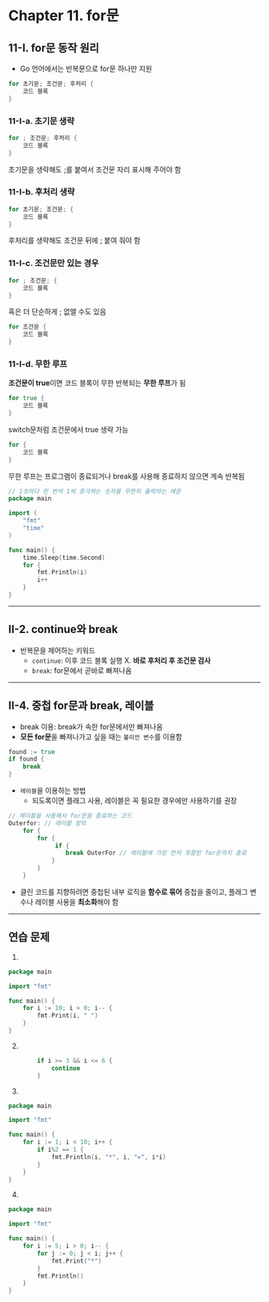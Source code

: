 # Chapter 11. for문

## 11-I. for문 동작 원리

- Go 언어에서는 반복문으로 for문 하나만 지원

```go
for 초기문; 조건문; 후처리 {
    코드 블록
}
```

### 11-I-a. 초기문 생략

```go
for ; 조건문; 후처리 {
    코드 블록
}
```

초기문을 생략해도 ;를 붙여서 조건문 자리 표시해 주어야 함

### 11-I-b. 후처리 생략

```go
for 초기문; 조건문; {
    코드 블록
}
```

후처리를 생략해도 조건문 뒤에 ; 붙여 줘야 함

### 11-I-c. 조건문만 있는 경우

```go
for ; 조건문; {
    코드 블록
}
```

혹은 더 단순하게 ; 없앨 수도 있음

```go
for 조건문 {
    코드 블록
}
```

### 11-I-d. 무한 루프

**조건문이 true**이면 코드 블록이 무한 반복되는 **무한 루프**가 됨

```go
for true {
    코드 블록
}
```

switch문처럼 조건문에서 true 생략 가능

```go
for {
    코드 블록
}
```

무한 루프는 프로그램이 종료되거나 break를 사용해 종료하지 않으면 계속 반복됨

```go
// 1초마다 한 번씩 1씩 증가하는 숫자를 무한히 출력하는 예문
package main

import (
    "fmt"
    "time"
)

func main() {
    time.Sleep(time.Second)
    for {
        fmt.Println(i)
        i++
    }
}
```

---

## II-2. continue와 break

- 반복문을 제어하는 키워드
    - `continue`: 이후 코드 블록 실행 X. **바로 후처리 후 조건문 검사**
    - `break`: for문에서 곧바로 빠져나옴

---

## II-4. 중첩 for문과 break, 레이블

- break 이용: break가 속한 for문에서만 빠져나옴
- **모든 for문**을 빠져나가고 싶을 때는 `불리언 변수`를 이용함

```go
found := true
if found {
    break
}
```

- `레이블`을 이용하는 방법
    - 되도록이면 플래그 사용, 레이블은 꼭 필요한 경우에만 사용하기를 권장

```go
// 레이블을 사용해서 for문을 종료하는 코드
Outerfor: // 레이블 정의
    for {
        for {
             if {
                break OuterFor // 레이블에 가장 먼저 포함된 for문까지 종료
            }   
        }
    }
```

- 클린 코드를 지향하려면 중첩된 내부 로직을 **함수로 묶어** 중첩을 줄이고, 플래그 변수나 레이블 사용을 **최소화**해야 함

---

## 연습 문제

1. 
```go
package main

import "fmt"

func main() {
	for i := 10; i > 0; i-- {
		fmt.Print(i, " ")
	}
}
```

2. 
```go
		if i >= 3 && i <= 6 {
			continue
		}
```

3.
```go
package main

import "fmt"

func main() {
	for i := 1; i < 10; i++ {
		if i%2 == 1 {
			fmt.Println(i, "*", i, "=", i*i)
		}
	}
}
```

4. 
```go
package main

import "fmt"

func main() {
	for i := 5; i > 0; i-- {
		for j := 0; j < i; j++ {
			fmt.Print("*")
		}
		fmt.Println()
	}
}
```